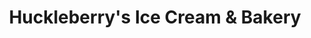 ---
title: "Huckleberry's Ice Cream & Bakery"
url: /wisconsin-dells/huckleberrys-ice-cream-and-bakery/
shop: bakery
---
